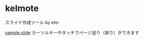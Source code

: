 # kelmote

スライド作成ツール by elm

[sample slide](http://suzuki-shin.github.io/kelmote/) カーソルキーやタッチでページ送り（戻り）ができます
